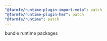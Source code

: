 ```yaml
---
"@farmfe/runtime-plugin-import-meta": patch
"@farmfe/runtime-plugin-hmr": patch
"@farmfe/runtime": patch
---
```


bundle runtime packages
